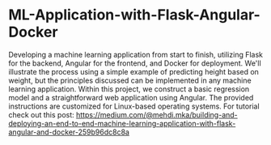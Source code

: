 # ML-Application-with-Flask-Angular-Docker
Developing a machine learning application from start to finish, utilizing Flask for the backend, Angular for the frontend, and Docker for deployment. 
We'll illustrate the process using a simple example of predicting height based on weight, but the principles discussed can be implemented in any machine learning application.
Within this project, we construct a basic regression model and a straightforward web application using Angular. The provided instructions are customized for Linux-based operating systems. 
For tutorial check out this post: https://medium.com/@mehdi.mka/building-and-deploying-an-end-to-end-machine-learning-application-with-flask-angular-and-docker-259b96dc8c8a
